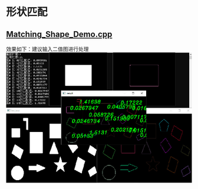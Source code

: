 # 形状匹配
## [Matching_Shape_Demo.cpp](https://github.com/DJdongbudong/CPP_Opencv/blob/master/Matching/Shape/Matching_Shape_Demo.cpp)
效果如下：建议输入二值图进行处理
![image](https://github.com/DJdongbudong/CPP_Opencv/blob/master/Matching/Shape/%E5%BD%A2%E7%8A%B6%E5%8C%B9%E9%85%8D%E6%95%88%E6%9E%9C.jpg)

